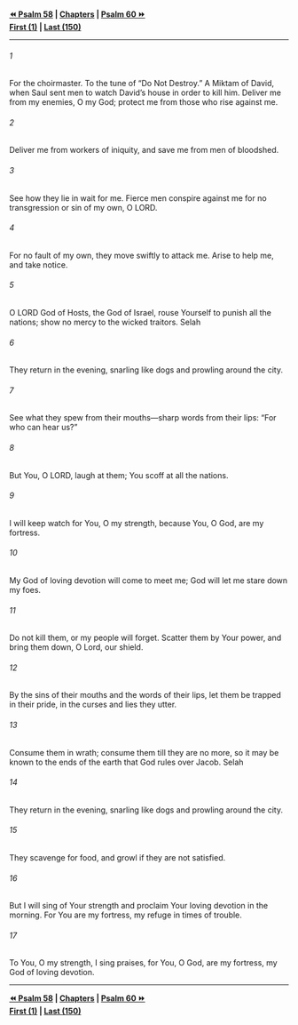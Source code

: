  
**[⏪ Psalm 58](./Psalm%2058.md) | [Chapters](./_index.md) | [Psalm 60 ⏩](./Psalm%2060.md)**  
**[First (1)](./Psalm%201.md) | [Last (150)](./Psalm%20150.md)**  
  
---  
  
###### 1  
For the choirmaster. To the tune of “Do Not Destroy.” A Miktam of David, when Saul sent men to watch David’s house in order to kill him. Deliver me from my enemies, O my God; protect me from those who rise against me.  
  
###### 2  
Deliver me from workers of iniquity, and save me from men of bloodshed.  
  
###### 3  
See how they lie in wait for me. Fierce men conspire against me for no transgression or sin of my own, O LORD.  
  
###### 4  
For no fault of my own, they move swiftly to attack me. Arise to help me, and take notice.  
  
###### 5  
O LORD God of Hosts, the God of Israel, rouse Yourself to punish all the nations; show no mercy to the wicked traitors. Selah  
  
###### 6  
They return in the evening, snarling like dogs and prowling around the city.  
  
###### 7  
See what they spew from their mouths—sharp words from their lips: “For who can hear us?”  
  
###### 8  
But You, O LORD, laugh at them; You scoff at all the nations.  
  
###### 9  
I will keep watch for You, O my strength, because You, O God, are my fortress.  
  
###### 10  
My God of loving devotion will come to meet me; God will let me stare down my foes.  
  
###### 11  
Do not kill them, or my people will forget. Scatter them by Your power, and bring them down, O Lord, our shield.  
  
###### 12  
By the sins of their mouths and the words of their lips, let them be trapped in their pride, in the curses and lies they utter.  
  
###### 13  
Consume them in wrath; consume them till they are no more, so it may be known to the ends of the earth that God rules over Jacob. Selah  
  
###### 14  
They return in the evening, snarling like dogs and prowling around the city.  
  
###### 15  
They scavenge for food, and growl if they are not satisfied.  
  
###### 16  
But I will sing of Your strength and proclaim Your loving devotion in the morning. For You are my fortress, my refuge in times of trouble.  
  
###### 17  
To You, O my strength, I sing praises, for You, O God, are my fortress, my God of loving devotion.  
  
  
---  
  
**[⏪ Psalm 58](./Psalm%2058.md) | [Chapters](./_index.md) | [Psalm 60 ⏩](./Psalm%2060.md)**  
**[First (1)](./Psalm%201.md) | [Last (150)](./Psalm%20150.md)**  
  

